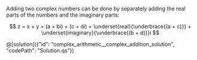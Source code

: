Adding two complex numbers can be done by separately adding the real parts of the numbers and the imaginary parts:  

$$ z = x + y = (a + bi) + (c + di) = \underset{real}{\underbrace{(a + c)}} + \underset{imaginary}{\underbrace{(b + d)}}i $$

@[solution]({"id": "complex_arithmetic__complex_addition_solution", "codePath": "Solution.qs"})
